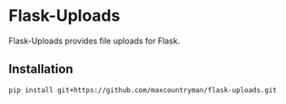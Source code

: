 # Flask-Uploads

Flask-Uploads provides file uploads for Flask.

## Installation

```sh
pip install git+https://github.com/maxcountryman/flask-uploads.git
```

